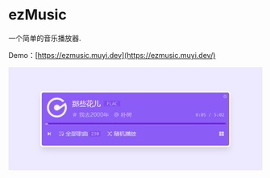 # ezMusic

一个简单的音乐播放器. 

Demo：[https://ezmusic.muyi.dev](https://ezmusic.muyi.dev/)

![](../assets/2022-09-19-17-55-22-image.png)
